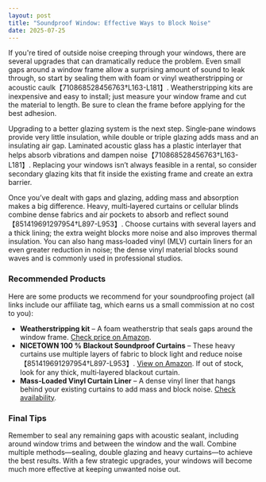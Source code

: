 ```yaml
---
layout: post
title: "Soundproof Window: Effective Ways to Block Noise"
date: 2025-07-25
---
```


If you're tired of outside noise creeping through your windows, there are several upgrades that can dramatically reduce the problem. Even small gaps around a window frame allow a surprising amount of sound to leak through, so start by sealing them with foam or vinyl weatherstripping or acoustic caulk【710868528456763†L163-L181】. Weatherstripping kits are inexpensive and easy to install; just measure your window frame and cut the material to length. Be sure to clean the frame before applying for the best adhesion.

Upgrading to a better glazing system is the next step. Single‑pane windows provide very little insulation, while double or triple glazing adds mass and an insulating air gap. Laminated acoustic glass has a plastic interlayer that helps absorb vibrations and dampen noise【710868528456763†L163-L181】. Replacing your windows isn’t always feasible in a rental, so consider secondary glazing kits that fit inside the existing frame and create an extra barrier.

Once you’ve dealt with gaps and glazing, adding mass and absorption makes a big difference. Heavy, multi‑layered curtains or cellular blinds combine dense fabrics and air pockets to absorb and reflect sound【851419691297954†L897-L953】. Choose curtains with several layers and a thick lining; the extra weight blocks more noise and also improves thermal insulation. You can also hang mass‑loaded vinyl (MLV) curtain liners for an even greater reduction in noise; the dense vinyl material blocks sound waves and is commonly used in professional studios.

### Recommended Products

Here are some products we recommend for your soundproofing project (all links include our affiliate tag, which earns us a small commission at no cost to you):

- **Weatherstripping kit** – A foam weatherstrip that seals gaps around the window frame. [Check price on Amazon](https://www.amazon.co.uk/dp/B0000?tag=jbinsights-21).
- **NICETOWN 100 % Blackout Soundproof Curtains** – These heavy curtains use multiple layers of fabric to block light and reduce noise【851419691297954†L897-L953】. [View on Amazon](https://www.amazon.co.uk/dp/B01CS31NDE?tag=jbinsights-21). If out of stock, look for any thick, multi‑layered blackout curtain.
- **Mass‑Loaded Vinyl Curtain Liner** – A dense vinyl liner that hangs behind your existing curtains to add mass and block noise. [Check availability](https://www.amazon.co.uk/dp/B008JHE1P6?tag=jbinsights-21).

### Final Tips

Remember to seal any remaining gaps with acoustic sealant, including around window trims and between the window and the wall. Combine multiple methods—sealing, double glazing and heavy curtains—to achieve the best results. With a few strategic upgrades, your windows will become much more effective at keeping unwanted noise out.
